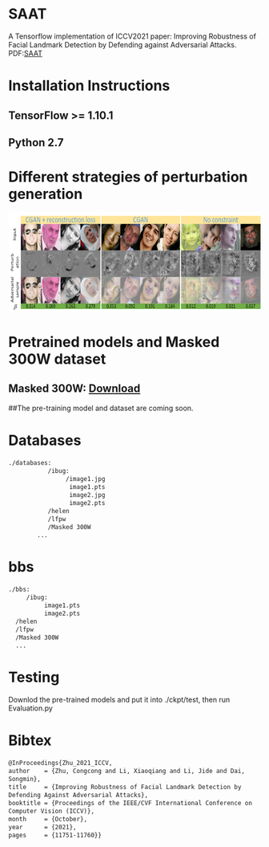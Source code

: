 # SAAT

A Tensorflow implementation of ICCV2021 paper: Improving Robustness of Facial Landmark Detection by Defending against Adversarial Attacks. 
PDF:[SAAT](https://openaccess.thecvf.com/content/ICCV2021/papers/Zhu_Improving_Robustness_of_Facial_Landmark_Detection_by_Defending_Against_Adversarial_ICCV_2021_paper.pdf)

# Installation Instructions
## TensorFlow >= 1.10.1
## Python 2.7
# Different strategies of perturbation generation
<center><img src="https://github.com/zhuccly/SAAT/blob/main/Fig/Attacks.png?raw=true" height=200>
</center>

# Pretrained models and Masked 300W dataset
## Masked 300W: [Download](https://drive.google.com/file/d/1598pCEdSmmubxjCuQ8OdxyG6E833Ybtx/view?usp=sharing)

##The pre-training model and dataset are coming soon.

# Databases
   

    ./databases:
               /ibug:       
                    /image1.jpg     
                     image1.pts       
                     image2.jpg      
                     image2.pts         
               /helen
               /lfpw
               /Masked 300W
            ...  
# bbs

    ./bbs:
         /ibug:
              image1.pts
              image2.pts  
      /helen
      /lfpw
      /Masked 300W
      ...  
# Testing 

Downlod the pre-trained models and put it into ./ckpt/test, then run Evaluation.py

# Bibtex

    @InProceedings{Zhu_2021_ICCV,
    author    = {Zhu, Congcong and Li, Xiaoqiang and Li, Jide and Dai, Songmin},
    title     = {Improving Robustness of Facial Landmark Detection by Defending Against Adversarial Attacks},
    booktitle = {Proceedings of the IEEE/CVF International Conference on Computer Vision (ICCV)},
    month     = {October},
    year      = {2021},
    pages     = {11751-11760}}
   
